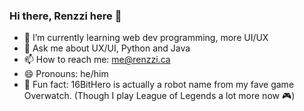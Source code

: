 ### Hi there, Renzzi here 👋

- 🌱 I’m currently learning web dev programming, more UI/UX
- 💬 Ask me about UX/UI, Python and Java
- 📫 How to reach me: me@renzzi.ca
- 😄 Pronouns: he/him
- 👾 Fun fact: 16BitHero is actually a robot name from my fave game Overwatch. (Though I play League of Legends a lot more now 🎮)
<!--
**16bithero/16bithero** is a ✨ _special_ ✨ repository because its `README.md` (this file) appears on your GitHub profile.

Here are some ideas to get you started:

- 🔭 I’m currently working on ...
- 🌱 I’m currently learning ...
- 👯 I’m looking to collaborate on ...
- 🤔 I’m looking for help with ...
- 💬 Ask me about ...
- 📫 How to reach me: ...
- 😄 Pronouns: ...
- ⚡ Fun fact: ...
-->

